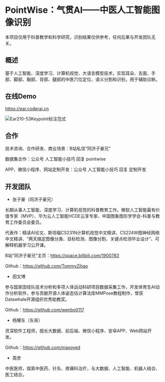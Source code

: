 # PointWise：气贯AI——中医人工智能图像识别

本项目仅用于科普教学和科学研究，识别结果仅供参考，任何后果与开发团队无关。

## 概述

基于人工智能、深度学习、计算机视觉、大语言模型技术，实现耳朵、舌面、手部、脚部、胸部、背部、腿部的中医穴位定位、语义分割和识别，用于辅助诊断。

## 在线Demo

https://ear.coderai.cn

![Ear210-53Keypoint标注范式](https://zihao-openmmlab.obs.cn-east-3.myhuaweicloud.com/20220610-mmpose/ear_keypoint_dataset/dataset_meta/Ear210_53Keypoint.jpg)

## 合作

技术咨询、合作研发、商业场景：B站私信“同济子豪兄”

数据集合作：公众号 人工智能小技巧 回复 pointwise

APP、微信小程序、网站定制开发：公众号 人工智能小技巧 回复 定制开发

## 开发团队

- 张子豪（同济子豪兄）

长期从事人工智能、深度学习、计算机视觉的科普教育工作。微软人工智能最有价值专家（MVP）、华为云人工智能HCDE云享专家、中国图象图形学学会-科普与教育工作委员会委员。

代表作：精读AI论文、斯坦福CS231N计算机视觉中文精讲、CS224W图神经网络中文精讲、“两天搞定图像分类、目标检测、图像分割、关键点检测毕业设计”、可解释机器学习公开课。

B站“同济子豪兄”主页：https://space.bilibili.com/1900783

Github：https://github.com/TommyZihao

- 田文博

参与国家田径队技术分析和多项人体运动科研项目数据采集工作，开发体育生AI动作分析软件，参与贡献开源人体姿态估计算法库MMPose教程制作，曾获Datawhale开源组织优秀助教奖。

Github：https://github.com/wenbo0117

- 杨耀东（东哥）

资深软件工程师，擅长大数据、前后端、微信小程序、安卓APP、Web网站开发。

Github：https://github.com/maxoyed

- 周彦

中医医师，探索中医药、针灸、疼痛科治疗，与大数据、人工智能、机器人结合、医工结合。


